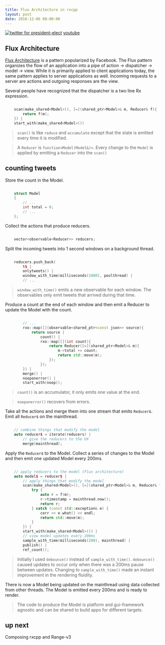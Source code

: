 ```yaml
---
title: Flux Architecture in rxcpp
layout: post
date: 2016-12-06 08:00:00
---
```


[![twitter for president-elect](/assets/twitter_analysis_president_elect.gif)](https://www.youtube.com/watch?v=QFcy-jQpvBg)
[youtube](https://www.youtube.com/watch?v=QFcy-jQpvBg)

## Flux Architecture
[Flux Architecture](https://facebook.github.io/flux/docs/overview.html) is a pattern popularized by Facebook. The Flux pattern organizes the flow of an application into a pipe of action -> dispatcher -> model -> view. While it is primarily applied to client applications today, the same pattern applies to server applications as well. Incoming requests to a server are actions and outgoing responses are the view.

Several people have recognized that the dispatcher is a two line Rx expression.

```cpp

    scan(make_shared<Model>(), [=](shared_ptr<Model>& m, Reducer& f){
        return f(m);
    }) | 
    start_with(make_shared<Model>())

```

> `scan()` is like `reduce` and `accumulate` except that the state is emitted every time it is modified.

> A `Reducer` is `function<Model(Model&)>`. Every change to the `Model` is applied by emitting a `Reducer` into the `scan()`

## counting tweets
Store the count in the Model.

```cpp

    struct Model
    {
        // ...
        int total = 0;
        // ...
    };

```

Collect the actions that produce reducers.

```cpp

    vector<observable<Reducer>> reducers;

```

Split the incoming tweets into 1 second windows on a background thread.

```cpp

    reducers.push_back(
        t$ |
        onlytweets() |
        window_with_time(milliseconds(1000), poolthread) |
        // ...

```

> `window_with_time()` emits a new observable for each window. The observables only emit tweets that arrived during that time.

Produce a count at the end of each window and then emit a Reducer to update the Model with the count.

```cpp

        // ...
        rxo::map([](observable<shared_ptr<const json>> source){
            return source |
                count() | 
                rxo::map([](int count){
                    return Reducer([=](shared_ptr<Model>& m){
                        m->total += count;
                        return std::move(m);
                    });
                });
        }) |
        merge() |
        nooponerror() |
        start_with(noop));

```

> `count()` is an accumulator, it only emits one value at the end.

> `nooponerror()` recovers from errors.

Take all the actions and merge them into one stream that emits `Reducer`s. Emit all `Reducer`s on the mainthread.

```cpp

    // combine things that modify the model
    auto reducer$ = iterate(reducers) |
        // give the reducers to the UX
        merge(mainthread);

```

Apply the `Reducer`s to the Model. Collect a series of changes to the Model and then emit one updated Model every 200ms.

```cpp

    // apply reducers to the model (Flux architecture)
    auto model$ = reducer$ |
        // apply things that modify the model
        scan(make_shared<Model>(), [=](shared_ptr<Model>& m, Reducer& f){
            try {
                auto r = f(m);
                r->timestamp = mainthread.now();
                return r;
            } catch (const std::exception& e) {
                cerr << e.what() << endl;
                return std::move(m);
            }
        }) | 
        start_with(make_shared<Model>()) |
        // view model updates every 200ms
        sample_with_time(milliseconds(200), mainthread) |
        publish() |
        ref_count();

```

> Initially I used `debounce()` instead of `sample_with_time()`. `debounce()` caused updates to occur only when there was a 200ms pause between updates. Changing to `sample_with_time()` made an instant improvement in the rendering fluidity.

There is now a Model being updated on the mainthread using data collected from other threads. The Model is emitted every 200ms and is ready to render. 

> The code to produce the Model is platform and gui-framework agnostic and can be shared to build apps for different targets.

## up next
Composing rxcpp and Range-v3

